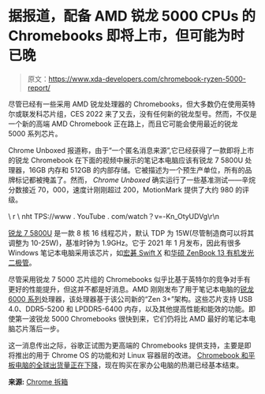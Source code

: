 # 据报道，配备 AMD 锐龙 5000 CPUs 的 Chromebooks 即将上市，但可能为时已晚

> 原文：<https://www.xda-developers.com/chromebook-ryzen-5000-report/>

尽管已经有一些采用 AMD 锐龙处理器的 Chromebooks，但大多数仍在使用英特尔或联发科芯片组，CES 2022 来了又去，没有任何新的锐龙型号。然而，不仅是一个新的高端 AMD Chromebook 正在路上，而且它可能会使用最近的锐龙 5000 系列芯片。

Chrome Unboxed 报道称，由于“一个匿名消息来源”,它已经获得了一款即将上市的锐龙 Chromebook 在下面的视频中展示的笔记本电脑应该有锐龙 7 5800U 处理器，16GB 内存和 512GB 的内部存储。它被描述为一个预生产单位，所有的品牌标记都被掩盖了。然而， *Chrome Unboxed* 确实运行了一些基准测试——辛烷分数接近 70，000，速度计刚刚超过 200，MotionMark 提供了大约 980 的评级。

\ r \ nht TPS://www . YouTube . com/watch？v=-Kn_OtyUDVg\r\n

[锐龙 7 5800U](https://www.amd.com/en/products/apu/amd-ryzen-7-5800u) 是一款 8 核 16 线程芯片，默认 TDP 为 15W(尽管制造商可以将其调整为 10-25W)，基准时钟为 1.9GHz。它于 2021 年 1 月发布，因此有很多 Windows 笔记本电脑采用该芯片，如[宏碁 Swift X](https://www.amazon.com/Acer-SFX14-41G-R1S6-Creator-LPDDR4X-Backlit/dp/B093TK1PXF?tag=xda-6boi6bm-20&ascsubtag=UUxdaUeUpU40954&asc_refurl=https%3A%2F%2Fwww.xda-developers.com%2Fchromebook-ryzen-5000-report%2F&asc_campaign=Short-Term) 和[华硕 ZenBook 13 有机发光二极管](https://www.amazon.com/ASUS-ZenBook-13-UM325UA-DS71-Ryzen/dp/B08XGV5GMQ?tag=xda-6boi6bm-20&ascsubtag=UUxdaUeUpU40954&asc_refurl=https%3A%2F%2Fwww.xda-developers.com%2Fchromebook-ryzen-5000-report%2F&asc_campaign=Short-Term)。

尽管采用锐龙 7 5000 芯片组的 Chromebooks 似乎比基于英特尔的竞争对手有更好的性能提升，但这并不都是好消息。AMD 刚刚发布了用于笔记本电脑的[锐龙 6000 系列](https://www.xda-developers.com/amd-ryzen-6000/)处理器，该处理器基于该公司新的“Zen 3+”架构。这些芯片支持 USB 4.0、DDR5-5200 和 LPDDR5-6400 内存，以及其他提高性能和能效的功能。即使第一波锐龙 5000 Chromebooks 很快到来，它们仍将比 AMD 最好的笔记本电脑芯片落后一步。

这一消息传出之际，谷歌正试图为更高端的 Chromebooks 提供支持，主要是即将推出的用于 Chrome OS 的功能和对 Linux 容器层的改进。 [Chromebook 和平板电脑的全球出货量正在下降](https://www.xda-developers.com/tablet-chromebook-q4-2021-report/)，现在购买在家办公电脑的热潮已经基本结束。

**来源:** [Chrome 拆箱](https://chromeunboxed.com/chromebook-amd-ryzen-5000-hands-on-exclusive-speed-fast/)